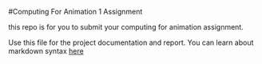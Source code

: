 #Computing For Animation 1 Assignment

this repo is for you to submit your computing for animation assignment. 

Use this file for the project documentation and report. You can learn about markdown syntax [here]( https://help.github.com/articles/github-flavored-markdown/)

